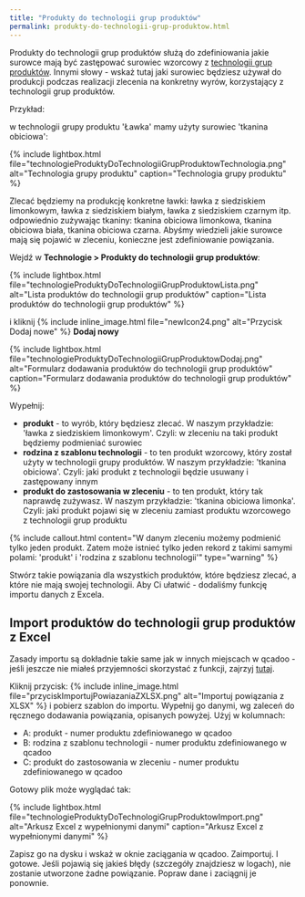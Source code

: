```yaml
---
title: "Produkty do technologii grup produktów"
permalink: produkty-do-technologii-grup-produktow.html
---
```


Produkty do technologii grup produktów służą do zdefiniowania jakie surowce mają być zastępować surowiec wzorcowy z [technologii grup produktów](/technologie-grup-produktow). Innymi słowy - wskaż tutaj jaki surowiec będziesz używał do produkcji podczas realizacji zlecenia na konkretny wyrów, korzystający z technologii grup produktów.

Przykład:

w technologii grupy produktu 'Ławka' mamy użyty surowiec 'tkanina obiciowa':

{% include lightbox.html file="technologieProduktyDoTechnologiiGrupProduktowTechnologia.png" alt="Technologia grupy produktu" caption="Technologia grupy produktu" %}

Zlecać będziemy na produkcję konkretne ławki: ławka z siedziskiem limonkowym, ławka z siedziskiem białym, ławka z siedziskiem czarnym itp. odpowiednio zużywając tkaniny: tkanina obiciowa limonkowa, tkanina obiciowa biała, tkanina obiciowa czarna. Abyśmy wiedzieli jakie surowce mają się pojawić w zleceniu, konieczne jest zdefiniowanie powiązania.

Wejdź w **Technologie > Produkty do technologii grup produktów**:

{% include lightbox.html file="technologieProduktyDoTechnologiiGrupProduktowLista.png" alt="Lista produktów do technologii grup produktów" caption="Lista produktów do technologii grup produktów" %}

i kliknij {% include inline_image.html file="newIcon24.png" alt="Przycisk Dodaj nowe" %} **Dodaj nowy**

{% include lightbox.html file="technologieProduktyDoTechnologiiGrupProduktowDodaj.png" alt="Formularz dodawania produktów do technologii grup produktów" caption="Formularz dodawania produktów do technologii grup produktów" %}

Wypełnij:
- **produkt** - to wyrób, który będziesz zlecać. W naszym przykładzie: 'ławka z siedziskiem limonkowym'. Czyli: w zleceniu na taki produkt będziemy podmieniać surowiec
- **rodzina z szablonu technologii** - to ten produkt wzorcowy, który został użyty w technologii grupy produktów. W naszym przykładzie: 'tkanina obiciowa'. Czyli: jaki produkt z technologii będzie usuwany i zastępowany innym
- **produkt do zastosowania w zleceniu** - to ten produkt, który tak naprawdę zużywasz. W naszym przykładzie: 'tkanina obiciowa limonka'. Czyli: jaki produkt pojawi się w zleceniu zamiast produktu wzorcowego z technologii grup produktu

{% include callout.html content="W danym zleceniu możemy podmienić tylko jeden produkt. Zatem może istnieć tylko jeden rekord z takimi samymi polami: 'produkt' i 'rodzina z szablonu technologii'" type="warning" %}

Stwórz takie powiązania dla wszystkich produktów, które będziesz zlecać, a które nie mają swojej technologii. Aby Ci ułatwić - dodaliśmy funkcję importu danych z Excela. 


## Import produktów do technologii grup produktów z Excel

Zasady importu są dokładnie takie same jak w innych miejscach w qcadoo - jeśli jeszcze nie miałeś przyjemności skorzystać z funkcji, zajrzyj [tutaj](/import-z-excel). 

Kliknij przycisk: {% include inline_image.html file="przyciskImportujPowiazaniaZXLSX.png" alt="Importuj powiązania z XLSX" %} i pobierz szablon do importu. Wypełnij go danymi, wg zaleceń do ręcznego dodawania powiązania, opisanych powyżej. Użyj w kolumnach:
- A: produkt - numer produktu zdefiniowanego w qcadoo
- B: rodzina z szablonu technologii - numer produktu zdefiniowanego w qcadoo
- C: produkt do zastosowania w zleceniu - numer produktu zdefiniowanego w qcadoo

Gotowy plik może wyglądać tak:

{% include lightbox.html file="technologieProduktyDoTechnologiGrupProduktowImport.png" alt="Arkusz Excel z wypełnionymi danymi" caption="Arkusz Excel z wypełnionymi danymi" %}

Zapisz go na dysku i wskaż w oknie zaciągania w qcadoo. Zaimportuj. I gotowe. Jeśli pojawią się jakieś błędy (szczegóły znajdziesz w logach), nie zostanie utworzone żadne powiązanie. Popraw dane i zaciągnij je ponownie.